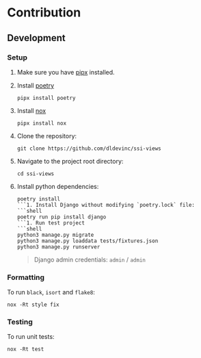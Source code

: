 # Contribution

## Development

### Setup

1. Make sure you have [pipx](https://pipx.pypa.io/stable/installation/) installed.
1. Install [poetry](https://python-poetry.org/docs/#installation)
   ```shell
   pipx install poetry
   ```
1. Install [nox](https://nox.thea.codes/en/stable/tutorial.html#installation)
   ```shell
   pipx install nox
   ```

1. Clone the repository:
   ```shell
   git clone https://github.com/dldevinc/ssi-views
   ```
1. Navigate to the project root directory:
   ```shell
   cd ssi-views
   ```
1. Install python dependencies:
   ```shell
   poetry install
   ```1. Install Django without modifying `poetry.lock` file:
   ```shell
   poetry run pip install django
   ```1. Run test project
   ```shell
   python3 manage.py migrate
   python3 manage.py loaddata tests/fixtures.json
   python3 manage.py runserver
   ```
   > Django admin credentials: `admin` / `admin`

### Formatting

To run `black`, `isort` and `flake8`:

```shell
nox -Rt style fix
```

### Testing

To run unit tests:

```shell
nox -Rt test
```
